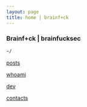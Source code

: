 ```yaml
---
layout: page
title: home | brainf+ck
---
```


### Brainf+ck | brainfucksec

```bash
~/
```

[posts](/posts)

[whoami](/whoami)

[dev](/dev)

[contacts](/contacts)


